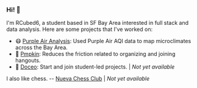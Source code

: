 ### Hi! 👋

I'm RCubed6, a student based in SF Bay Area interested in full stack and data analysis. Here are some projects that I've worked on: 

* 😷 [Purple Air Analysis](https://github.com/RCubed6/purple-air-analysis): Used Purple Air AQI data to map microclimates across the Bay Area.
* 🎃 [Pmpkin](https://pmpkin.app): Reduces the friction related to organizing and joining hangouts. 
* 🚀 [Doceo](https://doceo.team): Start and join student-led projects. | *Not yet available*

I also like chess. -- [Nueva Chess Club](https://nuevachess.org) | *Not yet available*
